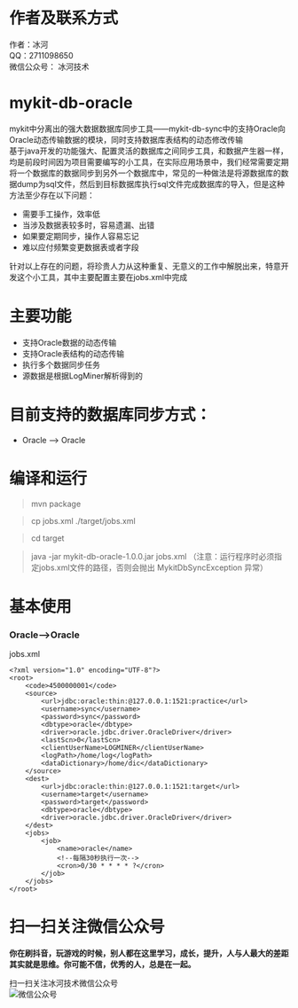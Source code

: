 # 作者及联系方式
作者：冰河  
QQ：2711098650  
微信公众号： 冰河技术

# mykit-db-oracle
mykit中分离出的强大数据数据库同步工具——mykit-db-sync中的支持Oracle向Oracle动态传输数据的模块，同时支持数据库表结构的动态修改传输    
基于java开发的功能强大、配置灵活的数据库之间同步工具，和数据产生器一样，均是前段时间因为项目需要编写的小工具，在实际应用场景中，我们经常需要定期将一个数据库的数据同步到另外一个数据库中，常见的一种做法是将源数据库的数据dump为sql文件，然后到目标数据库执行sql文件完成数据库的导入，但是这种方法至少存在以下问题：
- 需要手工操作，效率低
- 当涉及数据表较多时，容易遗漏、出错
- 如果要定期同步，操作人容易忘记
- 难以应付频繁变更数据表或者字段

针对以上存在的问题，将珍贵人力从这种重复、无意义的工作中解脱出来，特意开发这个小工具，其中主要配置主要在jobs.xml中完成

# 主要功能
- 支持Oracle数据的动态传输
- 支持Oracle表结构的动态传输
- 执行多个数据同步任务
- 源数据是根据LogMiner解析得到的

# 目前支持的数据库同步方式：
- Oracle ——> Oracle

# 编译和运行

> mvn package

> cp jobs.xml ./target/jobs.xml

> cd target

> java -jar mykit-db-oracle-1.0.0.jar jobs.xml （注意：运行程序时必须指定jobs.xml文件的路径，否则会抛出 MykitDbSyncException 异常）

# 基本使用

### Oracle——>Oracle
jobs.xml
```
<?xml version="1.0" encoding="UTF-8"?>
<root>
    <code>4500000001</code>
    <source>
        <url>jdbc:oracle:thin:@127.0.0.1:1521:practice</url>
        <username>sync</username>
        <password>sync</password>
        <dbtype>oracle</dbtype>
        <driver>oracle.jdbc.driver.OracleDriver</driver>
        <lastScn>0</lastScn>
        <clientUserName>LOGMINER</clientUserName>
        <logPath>/home/log</logPath>
        <dataDictionary>/home/dic</dataDictionary>
    </source>
    <dest>
        <url>jdbc:oracle:thin:@127.0.0.1:1521:target</url>
        <username>target</username>
        <password>target</password>
        <dbtype>oracle</dbtype>
        <driver>oracle.jdbc.driver.OracleDriver</driver>
    </dest>
    <jobs>
        <job>
            <name>oracle</name>
            <!--每隔30秒执行一次-->
            <cron>0/30 * * * * ?</cron>
        </job>
    </jobs>
</root>
```

# 扫一扫关注微信公众号

**你在刷抖音，玩游戏的时候，别人都在这里学习，成长，提升，人与人最大的差距其实就是思维。你可能不信，优秀的人，总是在一起。** 
  
扫一扫关注冰河技术微信公众号  
![微信公众号](https://github.com/sunshinelyz/binghe_resources/blob/master/images/subscribe/qrcode_for_gh_0d4482676600_344.jpg)  